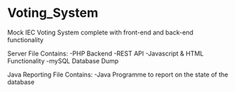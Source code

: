# Voting_System
Mock IEC Voting System complete with front-end and back-end functionality

Server File Contains:
-PHP Backend
-REST API
-Javascript & HTML Functionality 
-mySQL Database Dump

Java Reporting File Contains:
-Java Programme to report on the state of the database
